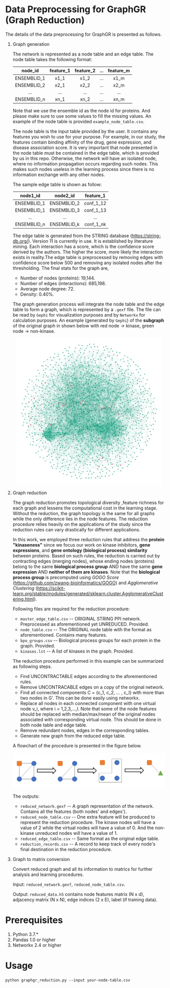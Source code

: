 # Data Preprocessing for GraphGR (Graph Reduction)

The details of the data preprocessing for GraphGR is presented as follows.

1. Graph generation

    The network is represented as a node table and an edge table. The node table takes the following format:
    
    |   node_id   |   feature_1   |   feature_2   |   ...   |   feature_m   |
    |:---:|:---:|:---:|:---:|:---:|
    | ENSEMBLID_1 | x1_1 | x1_2 | ... | x1_m |
    | ENSEMBLID_2 | x2_1 | x2_2 | ... | x2_m |
    | ... | ... | ... | ... | ... | ... |
    | ENSEMBLID_n | xn_1 | xn_2 | ... | xn_m |

    Note that we use the ensemble id as the node id for proteins. And please make sure to use some values to fill the missing values. An example of the node table is provided `example_node_table.csv`.
    
    The node table is the input table provided by the user. It contains any features you wish to use for your purpose. For example, in our study, the features contain binding affinity of the drug, gene expression, and disease association score. It is very important that node presented in the node table must be contained in the edge table, which is provided by us in this repo. Otherwise, the network will have an isolated node, where no information propagation occurs regarding such nodes. This makes such nodes useless in the learning process since there is no information exchange with any other nodes.

    The sample edge table is shown as follow:
    
    |   node1_id   |   node2_id   |   feature_1   |
    |:---:|:---:|:---:|
    | ENSEMBLID_1 | ENSEMBLID_2 | conf_1_12 |
    | ENSEMBLID_1 | ENSEMBLID_3 | conf_1_13 |
    | ... | ... | ... |
    | ENSEMBLID_n | ENSEMBLID_k | conf_1_nk |

    The edge table is generated from the STRING database (https://string-db.org/). Version 11 is currently in use. It is established by literature mining. Each interaction has a score, which is the confidence score derived by the authors. The higher the score, more likely the interaction exists in reality.The edge table is preprocessed by removing edges with confidence score below 500 and removing any isolated nodes after the thresholding. The final stats for the graph are,
    - Number of nodes (proteins): 19,144.
    - Number of edges (interactions): 685,198.
    - Average node degree: 72.
    - Density: 0.40%.
    
    The graph generation process will integrate the node table and the edge table to form a graph, which is represented by a `.gexf` file. The file can be read by `Gephi` for visualization purposes and by `Networkx` for calculation purposes. An example (generated by `Gephi`) of the **subgraph** of the original graph in shown below with red node -> kinase, green node -> non-kinase.
    
    <p align="center">
        <img width="460" height="460" src="./image/original_subgraph.png">
    </p>
    
2. Graph reduction

    The graph reduction promotes topological diversity ,feature richness for each graph and lessens the computational cost in the learning stage. Without the reduction, the graph topology is the same for all graphs while the only difference lies in the node features. The reduction procedure relies heavily on the applications of the study since the reduction rules can vary drastically for different applications.
    
    In this work, we employed three reduction rules that address the **protein "kinaseness"** since we focus our work on kinase inhibitors, **gene expressions**, and **gene ontology (biological process) similarity** between proteins. Based on such rules, the reduction is carried out by contracting edges (merging nodes), whose ending nodes (proteins) belong to the same **biological process group** AND have the same **gene expression** AND **neither of them are kinases**. Note that the **biological process group** is precomputed using _GOGO Score_ (https://github.com/zwang-bioinformatics/GOGO) and _Agglomerative Clustering_ (https://scikit-learn.org/stable/modules/generated/sklearn.cluster.AgglomerativeClustering.html).
    
    Following files are required for the reduction procedure:    
    - `master_edge_table.csv` -- ORIGINAL STRING PPI network. Preprocessed as aforementioned yet UNREDUCED. Provided.
    - `node_table.csv` -- The ORIGINAL node table with the format as aforementioned. Contains many features.
    - `bpo_groups.csv` -- Biological process groups for each protein in the graph. Provided.
    - `kinases.lst` -- A list of kinases in the graph. Provided.
    
    The reduction procedure performed in this example can be summarized as following steps.
    
    - Find UNCONTRACTABLE edges according to the aforementioned rules.
    - Remove UNCONTRACABLE edges on a copy of the original network.
    - Find all connected components C = {c_1, c_2, ... , c_l} with more than two nodes in G'. This can be done easily using networkx.
    - Replace all nodes in each connected component with one virtual node v_i, where i = 1,2,3,...,l. Note that some of the node features should be replaced with median/max/mean of the original nodes associated with corresponding virtual node. This should be done in both node table and edge table.
    - Remove redundant nodes, edges in the corresponding tables.
    - Generate new graph from the reduced edge table. 
    
    A flowchart of the procedure is presented in the figure below.
    
    <p align="center">
        <img src="./image/reduction_flow.png">
    </p>

    The outputs:
    
    - `reduced_network.gexf` -- A graph representation of the network. Contains all the features (both nodes' and edges').
    - `reduced_node_table.csv` -- One extra feature will be produced to represent the reduction procedure. The kinase nodes will have a value of 2 while the virtual nodes will have a value of 0. And the non-kinase unreduced nodes will have a value of 1.
    - `reduced_edge_table.csv` -- Same format as the original edge table.
    - `reduction_records.csv` -- A record to keep track of every node's final destination in the reduction procedure.
    
3. Graph to matrix conversion
    
    Convert reduced graph and all its information to matrics for further analysis and learning procedures.
    
    Input: `reduced_network.gexf`, `reduced_node_table.csv`.
    
    Output: `reduced_data.h5` contains node features matrix (N x d), adjacency matrix (N x N), edge indices (2 x E), label (if training data).
    

# Prerequisites

1. Python 3.7.*
2. Pandas 1.0 or higher
3. Networkx 2.4 or higher

# Usage

`python graphgr_reduction.py --input your-node-table.csv`
